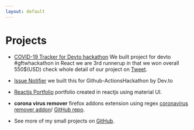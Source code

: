 ```yaml
---
layout: default
---
```


# Projects

* [COVID-19 Tracker for Devto hackathon](https://github.com/itshally/wb-covid19) We
built project for devto #gftwhackathon in React we are 3rd runnerup in that we won overall 550$(USD) check whole detail of our project on [Tweet](https://twitter.com/krishnadevz/status/1276340062788214785).
* [Issue Notifier](https://github.com/itshally/issue-notifier) we built this for Github-ActionsHackathon by Dev.to 
* [Reactjs Portfolio](https://github.com/krishnadevz/ReactPortfolio) portfolio created in reactjs using material UI.
* **corona virus remover** firefox addons extension using regex [coronavirus remover addon](https://addons.mozilla.org/en-US/firefox/addon/coronavirus-remover/)/ [GitHub repo](https://addons.mozilla.org/en-US/firefox/addon/coronavirus-remover/).

* See more of my small projects on [GitHub](https://github.com/krishnadevz).
 
